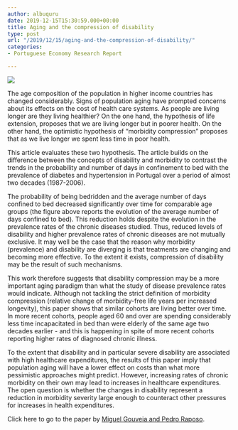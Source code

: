 ```yaml
---
author: albuquru
date: 2019-12-15T15:30:59.000+00:00
title: Aging and the compression of disability
type: post
url: "/2019/12/15/aging-and-the-compression-of-disability/"
categories:
- Portuguese Economy Research Report

---
```

![](/v1585066172/research_report/2019/12/research_report_2019_12_screen-shot-2019-12-16-at-12.59.09-am_a8dmiy.png)

The age composition of the population in higher income countries has changed considerably. Signs of population aging have prompted concerns about its effects on the cost of health care systems. As people are living longer are they living healthier? On the one hand, the hypothesis of life extension, proposes that we are living longer but in poorer health. On the other hand, the optimistic hypothesis of “morbidity compression” proposes that as we live longer we spent less time in poor health.

This article evaluates these two hypothesis. The article builds on the difference between the concepts of disability and morbidity to contrast the trends in the probability and number of days in confinement to bed with the prevalence of diabetes and hypertension in Portugal over a period of almost two decades (1987-2006).

The probability of being bedridden and the average number of days confined to bed decreased significantly over time for comparable age groups (the figure above reports the evolution of the average number of days confined to bed). This reduction holds despite the evolution in the prevalence rates of the chronic diseases studied. Thus, reduced levels of disability and higher prevalence rates of chronic diseases are not mutually exclusive. It may well be the case that the reason why morbidity (prevalence) and disability are diverging is that treatments are changing and becoming more effective. To the extent it exists, compression of disability may be the result of such mechanisms.

This work therefore suggests that disability compression may be a more important aging paradigm than what the study of disease prevalence rates would indicate. Although not tackling the strict definition of morbidity compression (relative change of morbidity-free life years per increased longevity), this paper shows that similar cohorts are living better over time. In more recent cohorts, people aged 60 and over are spending considerably less time incapacitated in bed than were elderly of the same age two decades earlier - and this is happening in spite of more recent cohorts reporting higher rates of diagnosed chronic illness.

To the extent that disability and in particular severe disability are associated with high healthcare expenditures, the results of this paper imply that population aging will have a lower effect on costs than what more pessimistic approaches might predict. However, increasing rates of chronic morbidity on their own may lead to increases in healthcare expenditures. The open question is whether the changes in disability represent a reduction in morbidity severity large enough to counteract other pressures for increases in health expenditures.

Click here to go to the paper by [Miguel Gouveia and Pedro Raposo](https://onlinelibrary.wiley.com/doi/10.1111/padr.12231).